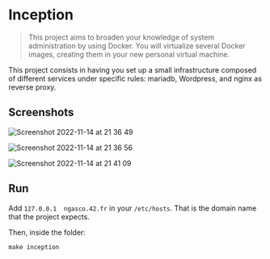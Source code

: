 # Inception
> This project aims to broaden your knowledge of system administration by using Docker.
You will virtualize several Docker images, creating them in your new personal virtual
machine.

This project consists in having you set up a small infrastructure composed of different services under specific rules: mariadb, Wordpress, and nginx as reverse proxy.

## Screenshots
![Screenshot 2022-11-14 at 21 36 49](https://user-images.githubusercontent.com/73175085/201761476-19de6ab5-e493-430e-91a8-cc8fecbf8d98.png)

![Screenshot 2022-11-14 at 21 36 56](https://user-images.githubusercontent.com/73175085/201761554-883fdd43-dc84-4e65-a463-d0844cad1d36.png)

![Screenshot 2022-11-14 at 21 41 09](https://user-images.githubusercontent.com/73175085/201761565-032f1dcb-e4aa-4432-8a2f-d73423fbe4e8.png)

## Run
Add `127.0.0.1  ngasco.42.fr` in your `/etc/hosts`. That is the domain name that the project expects.

Then, inside the folder:
```
make inception
```
